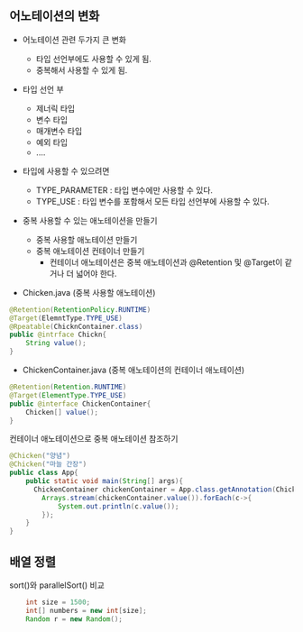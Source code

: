 ## 어노테이션의 변화

- 어노테이션 관련 두가지 큰 변화
    - 타입 선언부에도 사용할 수 있게 됨.
    - 중복해서 사용할 수 있게 됨.

- 타입 선언 부
    - 제너릭 타입
    - 변수 타입
    - 매개변수 타입
    - 예외 타입
    - ....
    
- 타입에 사용할 수 있으려면
    - TYPE_PARAMETER : 타입 변수에만 사용할 수 있다.
    - TYPE_USE : 타입 변수를 포함해서 모든 타입 선언부에 사용할 수 있다.

- 중복 사용할 수 있는 애노테이션을 만들기
    - 중복 사용할 애노테이션 만들기
    - 중복 애노테이션 컨테이너 만들기
        - 컨테이너 애노테이션은 중복 애노테이션과 @Retention 및 @Target이 같거나 더 넓어야 한다.

- Chicken.java (중복 사용할 애노테이션)

```java
@Retention(RetentionPolicy.RUNTIME)
@Target(ElemntType.TYPE_USE)
@Rpeatable(ChicknContainer.class)
public @intrface Chickn{
    String value();
}
```

- ChickenContainer.java (중복 애노테이션의 컨테이너 애노테이션)
```java
@Retention(Retention.RUNTIME)
@Target(ElementType.TYPE_USE)
public @interface ChickenContainer{
    Chicken[] value();
}
```

컨테이너 애노테이션으로 중복 애노테이션 참조하기
```java
@Chicken("양념")
@Chicken("마늘 간장")
public class App{
    public static void main(String[] args){
      ChickenContainer chickenContainer = App.class.getAnnotation(ChickenContainer.class)
        Arrays.stream(chickenContainer.value()).forEach(c->{
            System.out.println(c.value());
        });
    }
}
```

## 배열 정렬

sort()와 parallelSort() 비교
```java
    int size = 1500;
    int[] numbers = new int[size];
    Random r = new Random();
    
```